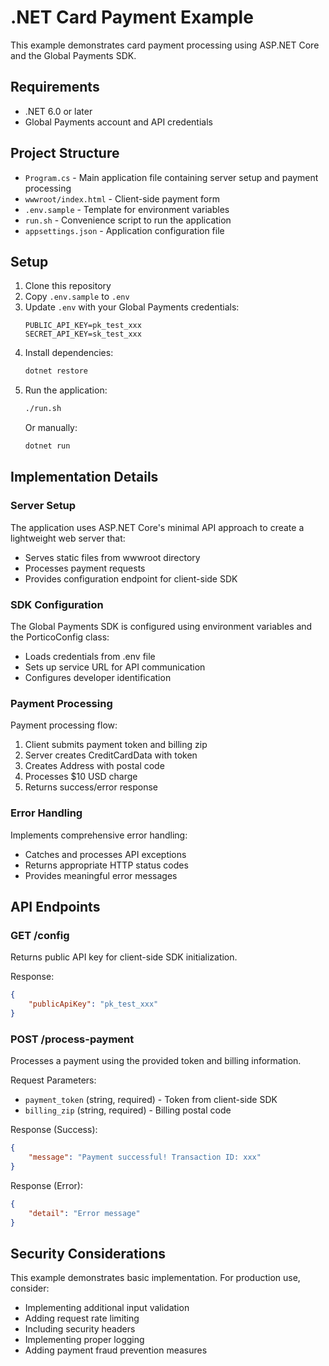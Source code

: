 # .NET Card Payment Example

This example demonstrates card payment processing using ASP.NET Core and the Global Payments SDK.

## Requirements

- .NET 6.0 or later
- Global Payments account and API credentials

## Project Structure

- `Program.cs` - Main application file containing server setup and payment processing
- `wwwroot/index.html` - Client-side payment form
- `.env.sample` - Template for environment variables
- `run.sh` - Convenience script to run the application
- `appsettings.json` - Application configuration file

## Setup

1. Clone this repository
2. Copy `.env.sample` to `.env`
3. Update `.env` with your Global Payments credentials:
   ```
   PUBLIC_API_KEY=pk_test_xxx
   SECRET_API_KEY=sk_test_xxx
   ```
4. Install dependencies:
   ```bash
   dotnet restore
   ```
5. Run the application:
   ```bash
   ./run.sh
   ```
   Or manually:
   ```bash
   dotnet run
   ```

## Implementation Details

### Server Setup
The application uses ASP.NET Core's minimal API approach to create a lightweight web server that:
- Serves static files from wwwroot directory
- Processes payment requests
- Provides configuration endpoint for client-side SDK

### SDK Configuration
The Global Payments SDK is configured using environment variables and the PorticoConfig class:
- Loads credentials from .env file
- Sets up service URL for API communication
- Configures developer identification

### Payment Processing
Payment processing flow:
1. Client submits payment token and billing zip
2. Server creates CreditCardData with token
3. Creates Address with postal code
4. Processes $10 USD charge
5. Returns success/error response

### Error Handling
Implements comprehensive error handling:
- Catches and processes API exceptions
- Returns appropriate HTTP status codes
- Provides meaningful error messages

## API Endpoints

### GET /config
Returns public API key for client-side SDK initialization.

Response:
```json
{
    "publicApiKey": "pk_test_xxx"
}
```

### POST /process-payment
Processes a payment using the provided token and billing information.

Request Parameters:
- `payment_token` (string, required) - Token from client-side SDK
- `billing_zip` (string, required) - Billing postal code

Response (Success):
```json
{
    "message": "Payment successful! Transaction ID: xxx"
}
```

Response (Error):
```json
{
    "detail": "Error message"
}
```

## Security Considerations

This example demonstrates basic implementation. For production use, consider:
- Implementing additional input validation
- Adding request rate limiting
- Including security headers
- Implementing proper logging
- Adding payment fraud prevention measures
